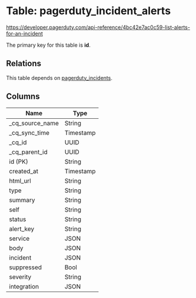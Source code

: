 # Table: pagerduty_incident_alerts

https://developer.pagerduty.com/api-reference/4bc42e7ac0c59-list-alerts-for-an-incident

The primary key for this table is **id**.

## Relations

This table depends on [pagerduty_incidents](pagerduty_incidents.md).

## Columns

| Name          | Type          |
| ------------- | ------------- |
|_cq_source_name|String|
|_cq_sync_time|Timestamp|
|_cq_id|UUID|
|_cq_parent_id|UUID|
|id (PK)|String|
|created_at|Timestamp|
|html_url|String|
|type|String|
|summary|String|
|self|String|
|status|String|
|alert_key|String|
|service|JSON|
|body|JSON|
|incident|JSON|
|suppressed|Bool|
|severity|String|
|integration|JSON|